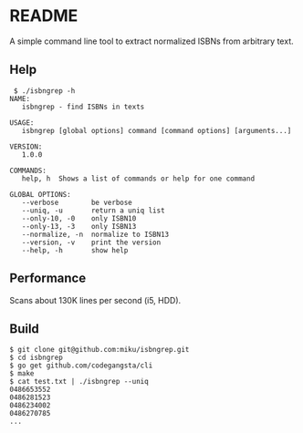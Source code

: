 README
======

A simple command line tool to extract normalized ISBNs from arbitrary text.

Help
----

     $ ./isbngrep -h
    NAME:
       isbngrep - find ISBNs in texts

    USAGE:
       isbngrep [global options] command [command options] [arguments...]

    VERSION:
       1.0.0

    COMMANDS:
       help, h  Shows a list of commands or help for one command

    GLOBAL OPTIONS:
       --verbose        be verbose
       --uniq, -u       return a uniq list
       --only-10, -0    only ISBN10
       --only-13, -3    only ISBN13
       --normalize, -n  normalize to ISBN13
       --version, -v    print the version
       --help, -h       show help



Performance
-----------

Scans about 130K lines per second (i5, HDD).

Build
-----

    $ git clone git@github.com:miku/isbngrep.git
    $ cd isbngrep
    $ go get github.com/codegangsta/cli
    $ make
    $ cat test.txt | ./isbngrep --uniq
    0486653552
    0486281523
    0486234002
    0486270785
    ...

